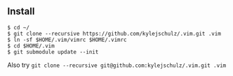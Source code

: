 ## Install

```console
$ cd ~/
$ git clone --recursive https://github.com/kylejschulz/.vim.git .vim
$ ln -sf $HOME/.vim/vimrc $HOME/.vimrc
$ cd $HOME/.vim
$ git submodule update --init
```
Also try `git clone --recursive git@github.com:kylejschulz/.vim.git .vim`
